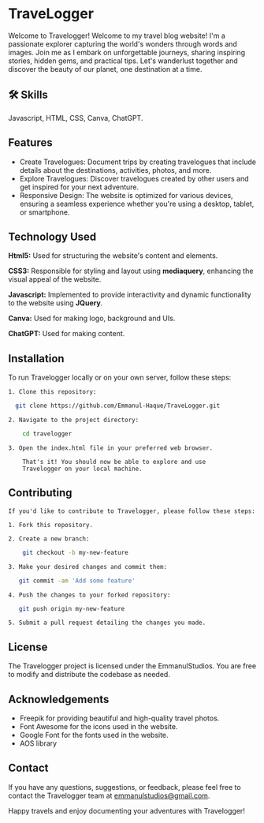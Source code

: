 
# TraveLogger

Welcome to Travelogger! Welcome to my travel blog website! I'm a passionate explorer capturing the world's wonders through words and images. Join me as I embark on unforgettable journeys, sharing inspiring stories, hidden gems, and practical tips. Let's wanderlust together and discover the beauty of our planet, one destination at a time.




## 🛠 Skills
Javascript, HTML, CSS, Canva, ChatGPT.


## Features

- Create Travelogues: Document trips by creating travelogues that include details about the destinations, activities, photos, and more.
- Explore Travelogues: Discover travelogues created by other users and get inspired for your next adventure.
- Responsive Design: The website is optimized for various devices, ensuring a seamless experience whether you're using a desktop, tablet, or smartphone.


## Technology Used

**Html5:** Used for structuring the website's content and elements.

**CSS3:** Responsible for styling and layout using **mediaquery**, enhancing the visual appeal of the website.

**Javascript:** Implemented to provide interactivity and dynamic functionality to the website using **JQuery**.

**Canva:** Used for making logo, background and UIs.

**ChatGPT:** Used for making content.


## Installation

To run Travelogger locally or on your own server, follow these steps:

    1. Clone this repository:
```bash
  git clone https://github.com/Emmanul-Haque/TraveLogger.git
```
    2. Navigate to the project directory:
```bash
    cd travelogger
```
    3. Open the index.html file in your preferred web browser.

        That's it! You should now be able to explore and use 
        Travelogger on your local machine.
## Contributing
    If you'd like to contribute to Travelogger, please follow these steps:

    1. Fork this repository.

    2. Create a new branch: 
```bash
    git checkout -b my-new-feature
```
    3. Make your desired changes and commit them:
```bash
   git commit -am 'Add some feature'
```
    4. Push the changes to your forked repository:
```bash
   git push origin my-new-feature
```
    5. Submit a pull request detailing the changes you made.
## License

The Travelogger project is licensed under the EmmanulStudios. You are free to modify and distribute the codebase as needed.


## Acknowledgements

- Freepik for providing beautiful and high-quality travel photos.
- Font Awesome for the icons used in the website.
- Google Font for the fonts used in the website.
- AOS library


## Contact

If you have any questions, suggestions, or feedback, please feel free to contact the Travelogger team at emmanulstudios@gmail.com.

Happy travels and enjoy documenting your adventures with Travelogger!

